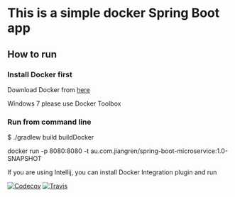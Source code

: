 # This is a simple docker Spring Boot app

## How to run

### Install Docker first

Download Docker from [here](https://www.docker.com/)

Windows 7 please use Docker Toolbox

### Run from command line

$ ./gradlew build buildDocker

docker run -p 8080:8080 -t au.com.jiangren/spring-boot-microservice:1.0-SNAPSHOT

If you are using Intellij, you can install Docker Integration plugin and run

[![Codecov](https://img.shields.io/codecov/c/github/YixiuJiang/springboot-microservice.svg)]()
[![Travis](https://img.shields.io/travis/YixiuJiang/springboot-microservice.svg)]()
